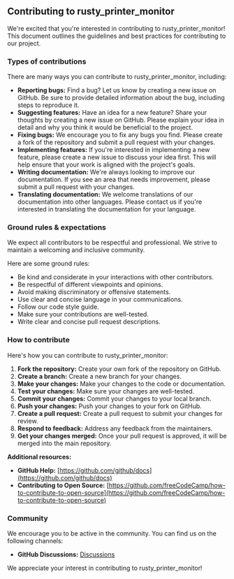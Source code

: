 ## Contributing to rusty_printer_monitor

We're excited that you're interested in contributing to rusty_printer_monitor! This document outlines the guidelines and best practices for contributing to our project.

### Types of contributions

There are many ways you can contribute to rusty_printer_monitor, including:

* **Reporting bugs:** Find a bug? Let us know by creating a new issue on GitHub. Be sure to provide detailed information about the bug, including steps to reproduce it.
* **Suggesting features:** Have an idea for a new feature? Share your thoughts by creating a new issue on GitHub. Please explain your idea in detail and why you think it would be beneficial to the project.
* **Fixing bugs:** We encourage you to fix any bugs you find. Please create a fork of the repository and submit a pull request with your changes.
* **Implementing features:** If you're interested in implementing a new feature, please create a new issue to discuss your idea first. This will help ensure that your work is aligned with the project's goals.
* **Writing documentation:** We're always looking to improve our documentation. If you see an area that needs improvement, please submit a pull request with your changes.
* **Translating documentation:** We welcome translations of our documentation into other languages. Please contact us if you're interested in translating the documentation for your language.

### Ground rules & expectations

We expect all contributors to be respectful and professional. We strive to maintain a welcoming and inclusive community.

Here are some ground rules:

* Be kind and considerate in your interactions with other contributors.
* Be respectful of different viewpoints and opinions.
* Avoid making discriminatory or offensive statements.
* Use clear and concise language in your communications.
* Follow our code style guide.
* Make sure your contributions are well-tested.
* Write clear and concise pull request descriptions.

### How to contribute

Here's how you can contribute to rusty_printer_monitor:

1. **Fork the repository:** Create your own fork of the repository on GitHub.
2. **Create a branch:** Create a new branch for your changes.
3. **Make your changes:** Make your changes to the code or documentation.
4. **Test your changes:** Make sure your changes are well-tested.
5. **Commit your changes:** Commit your changes to your local branch.
6. **Push your changes:** Push your changes to your fork on GitHub.
7. **Create a pull request:** Create a pull request to submit your changes for review.
8. **Respond to feedback:** Address any feedback from the maintainers.
9. **Get your changes merged:** Once your pull request is approved, it will be merged into the main repository.

**Additional resources:**

* **GitHub Help:** [https://github.com/github/docs](https://github.com/github/docs)
* **Contributing to Open Source:** [https://github.com/freeCodeCamp/how-to-contribute-to-open-source](https://github.com/freeCodeCamp/how-to-contribute-to-open-source)
<!---
### Style guide

We have a style guide to ensure consistency in the code base. Please familiarize yourself with the style guide before making any contributions.

You can find the style guide here: [Insert link to style guide]

### Setting up your environment

We have instructions on how to set up your development environment for contributing to the project.

You can find the instructions here: [Insert link to setup instructions]
-->
### Community

We encourage you to be active in the community. You can find us on the following channels:

* **GitHub Discussions:** [Discussions](https://github.com/myinisjap/rusty_printer_monitor/discussions)

We appreciate your interest in contributing to rusty_printer_monitor!
